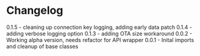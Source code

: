 

Changelog
=========

0.1.5 - cleaning up connection key logging, adding early data patch
0.1.4 - adding verbose logging option
0.1.3 - adding OTA size workaround
0.0.2 - Working alpha version, needs refactor for API wrapper
0.0.1 - Inital imports and cleanup of base classes